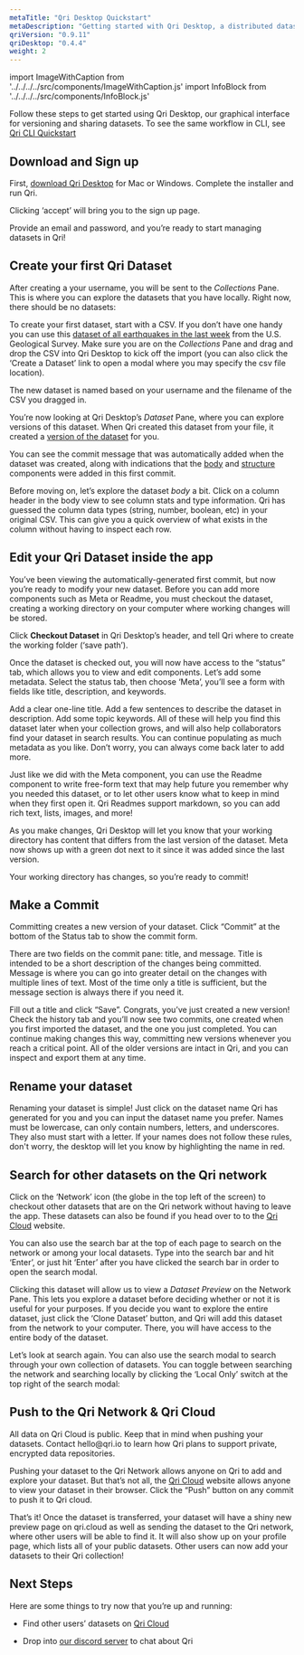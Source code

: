 ```yaml
---
metaTitle: "Qri Desktop Quickstart"
metaDescription: "Getting started with Qri Desktop, a distributed dataset version control and sharing system"
qriVersion: "0.9.11"
qriDesktop: "0.4.4"
weight: 2
---
```

import ImageWithCaption from '../../../../src/components/ImageWithCaption.js'
import InfoBlock from '../../../../src/components/InfoBlock.js'

Follow these steps to get started using Qri Desktop, our graphical interface for versioning and sharing datasets.  To see the same workflow in CLI, see [Qri CLI Quickstart](/docs/getting-started/qri-cli-quickstart)

## Download and Sign up

First, [download Qri Desktop](/download) for Mac or Windows.  Complete the installer and run Qri.

<ImageWithCaption src='/img/screenshots/tos.png' caption='You will be greeted with a Terms of Service screen.' shadow/>

Clicking ‘accept’ will bring you to the sign up page.

<ImageWithCaption src='/img/screenshots/signup.png' caption='Choose a good username, it will be used to reference each of your datasets on the Qri network.' shadow/>

Provide an email and password, and you’re ready to start managing datasets in Qri!

## Create your first Qri Dataset

After creating a your username, you will be sent to the *Collections* Pane. This is where you can explore the datasets that you have locally. Right now, there should be no datasets:

<ImageWithCaption src='/img/screenshots/no-datasets-collection.png' shadow/>

To create your first dataset, start with a CSV.  If you don’t have one handy you can use this [dataset of all earthquakes in the last week](https://earthquake.usgs.gov/earthquakes/feed/v1.0/summary/all_week.csv) from the U.S. Geological Survey. Make sure you are on the *Collections* Pane and drag and drop the CSV into Qri Desktop to kick off the import (you can also click the ‘Create a Dataset’ link to open a modal where you may specify the csv file location).

The new dataset is named based on your username and the filename of the CSV you dragged in.   

<ImageWithCaption src='/img/screenshots/csv-workbench-history.png' caption='Voila! Qri has created a new dataset!' shadow/>

You’re now looking at Qri Desktop’s *Dataset* Pane, where you can explore versions of this dataset.  When Qri created this dataset from your file, it created a [version of the dataset](/docs/working-with-datasets/versioning) for you.  

You can see the commit message that was automatically added when the dataset was created, along with indications that the [body](/docs/dataset-components/body) and [structure](/docs/dataset-components/structure) components were added in this first commit.

Before moving on, let’s explore the dataset *body* a bit. Click on a column header in the body view to see column stats and type information.  Qri has guessed the column data types (string, number, boolean, etc) in your original CSV. This can give you a quick overview of what exists in the column without having to inspect each row.


## Edit your Qri Dataset inside the app

You’ve been viewing the automatically-generated first commit, but now you’re ready to modify your new dataset.  Before you can add more components such as Meta or Readme, you must checkout the dataset, creating a working directory on your computer where working changes will be stored.

Click __Checkout Dataset__ in Qri Desktop’s header, and tell Qri where to create the working folder (‘save path’).

<ImageWithCaption src='/img/screenshots/checkout-modal.png' shadow/>

Once the dataset is checked out, you will now have access to the “status” tab, which allows you to view and edit components.  Let’s add some metadata.  Select the status tab, then choose ‘Meta’, you’ll see a form with fields like title, description, and keywords.

Add a clear one-line title.  Add a few sentences to describe the dataset in description.  Add some topic keywords.  All of these will help you find this dataset later when your collection grows, and will also help collaborators find your dataset in search results.  You can continue populating as much metadata as you like.  Don’t worry, you can always come back later to add more.

<ImageWithCaption src='/img/screenshots/csv-workbench-meta-edit.png' caption='Here we are adding a title and description to our dataset' shadow/>

Just like we did with the Meta component, you can use the Readme component to write free-form text that may help future you remember why you needed this dataset, or to let other users know what to keep in mind when they first open it.  Qri Readmes support markdown, so  you can add rich text, lists, images, and more!

As you make changes, Qri Desktop will let you know that your working directory has content that differs from the last version of the dataset.  Meta now shows up with a green dot next to it since it was added since the last version.  

Your working directory has changes, so you’re ready to commit!

## Make a Commit

Committing creates a new version of your dataset.  Click “Commit” at the bottom of the Status tab to show the commit form.  

<ImageWithCaption src='/img/screenshots/csv-workbench-meta-edit-commit.png' caption='Add a title and message so others know what changes you made.' shadow/>

There are two fields on the commit pane: title, and message. Title is intended to be a short description of the changes being committed.  Message is where you can go into greater detail on the changes with multiple lines of text.  Most of the time only a title is sufficient, but the message section is always there if you need it.

Fill out a title and click “Save”.  Congrats, you’ve just created a new version!  Check the history tab and you’ll now see two commits, one created when you first imported the dataset, and the one you just completed.  You can continue making changes this way, committing new versions whenever you reach a critical point.  All of the older versions are intact in Qri, and you can inspect and export them at any time.

<ImageWithCaption src='/img/screenshots/csv-workbench-view-commit.png' caption='In this dataset, we also made a commit where we edited the body of the dataset before we edited the metadata.' shadow/>

## Rename your dataset
Renaming your dataset is simple! Just click on the dataset name Qri has generated for you and you can input the dataset name you prefer. Names must be lowercase, can only contain numbers, letters, and underscores. They also must start with a letter. If your names does not follow these rules, don't worry, the desktop will let you know by highlighting the name in red.

<ImageWithCaption src='/img/screenshots/csv-workbench-rename.png' shadow/>

## Search for other datasets on the Qri network

Click on the ‘Network’ icon (the globe in the top left of the screen) to checkout other datasets that are on the Qri network without having to leave the app. These datasets can also be found if you head over to to the [Qri Cloud](https://qri.cloud) website.

You can also use the search bar at the top of each page to search on the network or among your local datasets. Type into the search bar and hit ‘Enter’, or just hit ‘Enter’ after you have clicked the search bar in order to open the search modal.

<ImageWithCaption src='/img/screenshots/search.png' shadow caption='Here we are searching for datasets that have to do with ‘synths’ on the Qri network'/>

Clicking this dataset will allow us to view a *Dataset Preview* on the Network Pane. This lets you explore a dataset before deciding whether or not it is useful for your purposes. If you decide you want to explore the entire dataset, just click the ‘Clone Dataset’ button, and Qri will add this dataset from the network to your computer. There, you will have access to the entire body of the dataset.

<ImageWithCaption src='/img/screenshots/network-preview.png' shadow caption='Qri allows you to explore a dataset from the network.'/>

Let’s look at search again. You can also use the search modal to search through your own collection of datasets.  You can toggle between searching the network and searching locally by clicking the ‘Local Only’ switch at the top right of the search modal:

<ImageWithCaption src='/img/screenshots/local-search.png' shadow caption='We clicked the ‘Local Only’ switch and are searching for our local dataset about ‘earthquakes’'/>

## Push to the Qri Network & Qri Cloud

<InfoBlock type='warning'>
  All data on Qri Cloud is public. Keep that in mind when pushing your datasets. Contact hello@qri.io to learn how Qri plans to support private, encrypted data repositories.
</InfoBlock>

Pushing your dataset to the Qri Network allows anyone on Qri to add and explore your dataset. But that’s not all, the [Qri Cloud](https://qri.cloud) website allows anyone to view your dataset in their browser.  Click the “Push” button on any commit to push it to Qri cloud.

<ImageWithCaption src='/img/screenshots/publish.png' shadow caption='From the collection page, or from the search modal, click on the dataset you want to push. You will be sent to the Workbench Page. Clicking ‘Push’ makes the dataset available to the network and creates a dataset preview page on Qri Cloud'/>

That’s it!  Once the dataset is transferred, your dataset will have a shiny new preview page on qri.cloud as well as sending the dataset to the Qri network, where other users will be able to find it.  It will also show up on your profile page, which lists all of your public datasets.  Other users can now add your datasets to their Qri collection!

<ImageWithCaption src='/img/screenshots/network-with-published-dataset.png' shadow caption='The Network Pane has a feed of recently pushed datasets. Once you have pushed your dataset, you can view it on the network. This screenshot was taken using a test network, which is why it is so sparsely populated :)'/>


## Next Steps

Here are some things to try now that you’re up and running:

<!-- - Browse the full [Qri Desktop Manual](/docs/qri-desktop-manual/overview) -->
- Find other users’ datasets on [Qri Cloud](https://qri.cloud)
<!-- - Try out the [Qri CLI](/docs/qri-cli-manual/overview) -->
- Drop into [our discord server](https://discordapp.com/invite/thkJHKj) to chat about Qri
